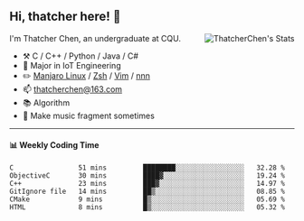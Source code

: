 ## Hi, thatcher here! :wave:

<img align="right" src="https://github-readme-stats.vercel.app/api?username=thatcherchen&title_color=333&text_color=777" alt="ThatcherChen's Stats" >

I'm Thatcher Chen, an undergraduate at CQU.

- :hammer_and_pick:  C / C++ / Python / Java / C# 
- :seedling:  Major in IoT Engineering
- :pencil2: [Manjaro Linux](https://github.com/manjaro) / [Zsh](https://github.com/zsh-users/zsh) / [Vim](https://github.com/vim/vim) / [nnn](https://github.com/jarun/nnn)
- :mailbox: thatcherchen@163.com
- :books: Algorithm
- :musical_keyboard: Make music fragment sometimes

---

#### :bar_chart: Weekly Coding Time

<!--START_SECTION:waka-->

```text
C                51 mins         ████████░░░░░░░░░░░░░░░░░   32.28 %
ObjectiveC       30 mins         ████▓░░░░░░░░░░░░░░░░░░░░   19.24 %
C++              23 mins         ███▓░░░░░░░░░░░░░░░░░░░░░   14.97 %
GitIgnore file   14 mins         ██▒░░░░░░░░░░░░░░░░░░░░░░   08.85 %
CMake            9 mins          █▒░░░░░░░░░░░░░░░░░░░░░░░   05.69 %
HTML             8 mins          █▒░░░░░░░░░░░░░░░░░░░░░░░   05.32 %
```

<!--END_SECTION:waka-->
